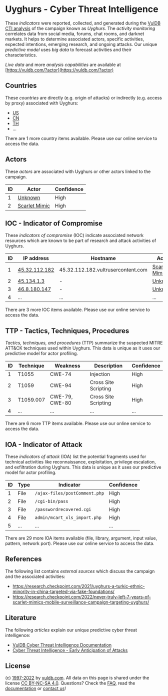 # Uyghurs - Cyber Threat Intelligence

These _indicators_ were reported, collected, and generated during the [VulDB CTI analysis](https://vuldb.com/?kb.cti) of the campaign known as _Uyghurs_. The _activity monitoring_ correlates data from social media, forums, chat rooms, and darknet markets. It helps to determine associated actors, specific activities, expected intentions, emerging research, and ongoing attacks. Our unique _predictive model_ uses _big data_ to forecast activities and their characteristics.

_Live data_ and more _analysis capabilities_ are available at [https://vuldb.com/?actor](https://vuldb.com/?actor)

## Countries

These _countries_ are directly (e.g. origin of attacks) or indirectly (e.g. access by proxy) associated with Uyghurs:

* [US](https://vuldb.com/?country.us)
* [CN](https://vuldb.com/?country.cn)
* [TH](https://vuldb.com/?country.th)
* ...

There are 1 more country items available. Please use our online service to access the data.

## Actors

These _actors_ are associated with Uyghurs or other actors linked to the campaign.

ID | Actor | Confidence
-- | ----- | ----------
1 | [Unknown](https://vuldb.com/?actor.unknown) | High
2 | [Scarlet Mimic](https://vuldb.com/?actor.scarlet_mimic) | High

## IOC - Indicator of Compromise

These _indicators of compromise_ (IOC) indicate associated network resources which are known to be part of research and attack activities of Uyghurs.

ID | IP address | Hostname | Actor | Confidence
-- | ---------- | -------- | ----- | ----------
1 | [45.32.112.182](https://vuldb.com/?ip.45.32.112.182) | 45.32.112.182.vultrusercontent.com | [Scarlet Mimic](https://vuldb.com/?actor.scarlet_mimic) | High
2 | [45.134.1.3](https://vuldb.com/?ip.45.134.1.3) | - | [Unknown](https://vuldb.com/?actor.unknown) | High
3 | [46.8.180.147](https://vuldb.com/?ip.46.8.180.147) | - | [Unknown](https://vuldb.com/?actor.unknown) | High
4 | ... | ... | ... | ...

There are 3 more IOC items available. Please use our online service to access the data.

## TTP - Tactics, Techniques, Procedures

_Tactics, techniques, and procedures_ (TTP) summarize the suspected MITRE ATT&CK techniques used within Uyghurs. This data is unique as it uses our predictive model for actor profiling.

ID | Technique | Weakness | Description | Confidence
-- | --------- | -------- | ----------- | ----------
1 | T1055 | CWE-74 | Injection | High
2 | T1059 | CWE-94 | Cross Site Scripting | High
3 | T1059.007 | CWE-79, CWE-80 | Cross Site Scripting | High
4 | ... | ... | ... | ...

There are 6 more TTP items available. Please use our online service to access the data.

## IOA - Indicator of Attack

These _indicators of attack_ (IOA) list the potential fragments used for technical activities like reconnaissance, exploitation, privilege escalation, and exfiltration during Uyghurs. This data is unique as it uses our predictive model for actor profiling.

ID | Type | Indicator | Confidence
-- | ---- | --------- | ----------
1 | File | `/ajax-files/postComment.php` | High
2 | File | `/cgi-bin/pass` | High
3 | File | `/passwordrecovered.cgi` | High
4 | File | `admin/mcart_xls_import.php` | High
5 | ... | ... | ...

There are 29 more IOA items available (file, library, argument, input value, pattern, network port). Please use our online service to access the data.

## References

The following list contains _external sources_ which discuss the campaign and the associated activities:

* https://research.checkpoint.com/2021/uyghurs-a-turkic-ethnic-minority-in-china-targeted-via-fake-foundations/
* https://research.checkpoint.com/2022/never-truly-left-7-years-of-scarlet-mimics-mobile-surveillance-campaign-targeting-uyghurs/

## Literature

The following _articles_ explain our unique predictive cyber threat intelligence:

* [VulDB Cyber Threat Intelligence Documentation](https://vuldb.com/?kb.cti)
* [Cyber Threat Intelligence - Early Anticipation of Attacks](https://www.scip.ch/en/?labs.20201022)

## License

(c) [1997-2022](https://vuldb.com/?kb.changelog) by [vuldb.com](https://vuldb.com/?kb.about). All data on this page is shared under the license [CC BY-NC-SA 4.0](https://creativecommons.org/licenses/by-nc-sa/4.0/). Questions? Check the [FAQ](https://vuldb.com/?kb.faq), read the [documentation](https://vuldb.com/?kb) or [contact us](https://vuldb.com/?contact)!
